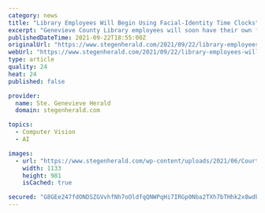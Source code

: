 ```yaml
---
category: news
title: "Library Employees Will Begin Using Facial-Identity Time Clocks"
excerpt: "Genevieve County Library employees will soon have their own facial recognition time clock. County commissioners and Kim McMillan, county payroll clerk, discussed the move with library executive director Shawn Long during last Thursday’s commission meeting."
publishedDateTime: 2021-09-22T18:55:00Z
originalUrl: "https://www.stegenherald.com/2021/09/22/library-employees-will-begin-using-facial-identity-time-clocks/"
webUrl: "https://www.stegenherald.com/2021/09/22/library-employees-will-begin-using-facial-identity-time-clocks/"
type: article
quality: 24
heat: 24
published: false

provider:
  name: Ste. Genevieve Herald
  domain: stegenherald.com

topics:
  - Computer Vision
  - AI

images:
  - url: "https://www.stegenherald.com/wp-content/uploads/2021/06/Courthouse.jpg"
    width: 1133
    height: 981
    isCached: true

secured: "G8GEe247fdONDSZGVvhfNh7oOldfqQNWPqHi7IRGp0Nba2TXh7bTHhk2x8wdb8Ibqrf1HpJx3pAsThxKLn5ocnsXAAfxoPtS5NDcdnCWaD3eMEK1XRwQQoUWjilIBbA2Cu0aTv6Jz2WhDu4ggM02VQUoQL+wv3gD9bYFragcIE+BLDOezFI57ihBVZYvmWowHmH43OzO9RSWdIv7hHdCT4/cfZhqHQeUtv8QQMofOdoN6s+OXteZvo4y9kaCjF/53NWGNpK6OkvBIWNCMEXCBGsAy5DFQOYsvyCkOtelpxmIkI7qrYTQTJ1qEFtQ19ISgPCbrAmsfzWBLBDFWRZA8WDU/S1/SiCXswDc8V3ZUEY=;RTQTNIS6hMSgFMgJXtVv9A=="
---
```


